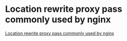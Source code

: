 # Location rewrite proxy pass commonly used by nginx
[Location rewrite proxy pass commonly used by nginx](https://aiwithcloud.com/2022/09/16/location_rewrite_proxy_pass_commonly_used_by_nginx/)
